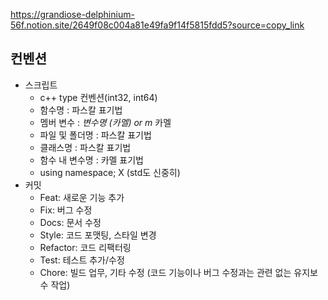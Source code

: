 https://grandiose-delphinium-56f.notion.site/2649f08c004a81e49fa9f14f5815fdd5?source=copy_link


## 컨벤션

- 스크립트
    - c++ type 컨벤션(int32, int64)
    - 함수명 : 파스칼 표기법
    - 멤버 변수 : _변수명 (카멜) or m_ 카멜
    - 파일 및 폴더명 : 파스칼 표기법
    - 클래스명 : 파스칼 표기법
    - 함수 내 변수명 : 카멜 표기법
    - using namespace; X (std도 신중히)
- 커밋
    - Feat: 새로운 기능 추가
    - Fix: 버그 수정
    - Docs: 문서 수정
    - Style: 코드 포맷팅, 스타일 변경
    - Refactor: 코드 리팩터링
    - Test: 테스트 추가/수정
    - Chore: 빌드 업무, 기타 수정 (코드 기능이나 버그 수정과는 관련 없는 유지보수 작업)
